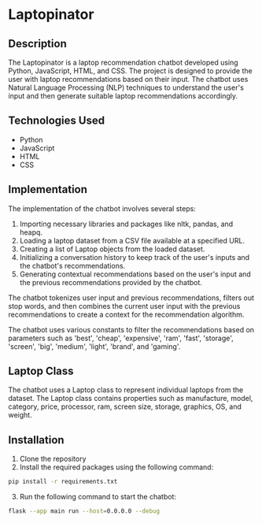 # Laptopinator


## Description

The Laptopinator is a laptop recommendation chatbot developed using Python, JavaScript, HTML, and CSS. The project is designed to provide the user with laptop recommendations based on their input. The chatbot uses Natural Language Processing (NLP) techniques to understand the user's input and then generate suitable laptop recommendations accordingly.

## Technologies Used

- Python
- JavaScript
- HTML
- CSS

## Implementation

The implementation of the chatbot involves several steps:

1. Importing necessary libraries and packages like nltk, pandas, and heapq.
2. Loading a laptop dataset from a CSV file available at a specified URL.
3. Creating a list of Laptop objects from the loaded dataset.
4. Initializing a conversation history to keep track of the user's inputs and the chatbot's recommendations.
5. Generating contextual recommendations based on the user's input and the previous recommendations provided by the chatbot.

The chatbot tokenizes user input and previous recommendations, filters out stop words, and then combines the current user input with the previous recommendations to create a context for the recommendation algorithm.

The chatbot uses various constants to filter the recommendations based on parameters such as 'best', 'cheap', 'expensive', 'ram', 'fast', 'storage', 'screen', 'big', 'medium', 'light', 'brand', and 'gaming'.

## Laptop Class

The chatbot uses a Laptop class to represent individual laptops from the dataset. The Laptop class contains properties such as manufacture, model, category, price, processor, ram, screen size, storage, graphics, OS, and weight.

## Installation

1. Clone the repository
2. Install the required packages using the following command:

```bash
pip install -r requirements.txt
```
3. Run the following command to start the chatbot:

```bash
flask --app main run --host=0.0.0.0 --debug 
```